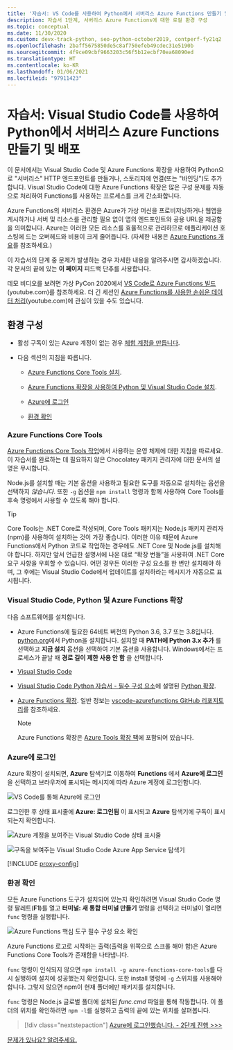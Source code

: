 ```yaml
---
title: '자습서: VS Code를 사용하여 Python에서 서버리스 Azure Functions 만들기 및 배포'
description: 자습서 1단계, 서버리스 Azure Functions에 대한 로컬 환경 구성
ms.topic: conceptual
ms.date: 11/30/2020
ms.custom: devx-track-python, seo-python-october2019, contperf-fy21q2
ms.openlocfilehash: 2baff5675850de5c8af750efeb49cdec31e5190b
ms.sourcegitcommit: 4f9ce09cbf9663203c56f5b12ecbf70ea68090ed
ms.translationtype: HT
ms.contentlocale: ko-KR
ms.lasthandoff: 01/06/2021
ms.locfileid: "97911423"
---
```

# <a name="tutorial-create-and-deploy-serverless-azure-functions-in-python-with-visual-studio-code"></a>자습서: Visual Studio Code를 사용하여 Python에서 서버리스 Azure Functions 만들기 및 배포

이 문서에서는 Visual Studio Code 및 Azure Functions 확장을 사용하여 Python으로 "서버리스" HTTP 엔드포인트를 만들거나, 스토리지에 연결(또는 "바인딩")도 추가합니다. Visual Studio Code에 대한 Azure Functions 확장은 많은 구성 문제를 자동으로 처리하여 Functions를 사용하는 프로세스를 크게 간소화합니다.

Azure Functions의 서버리스 환경은 Azure가 가상 머신을 프로비저닝하거나 웹앱을 게시하거나 서버 및 리소스를 관리할 필요 없이 앱의 엔드포인트와 공용 URL을 제공함을 의미합니다. Azure는 이러한 모든 리소스를 효율적으로 관리하므로 애플리케이션 호스팅에 드는 오버헤드와 비용이 크게 줄어듭니다. (자세한 내용은 [Azure Functions 개요](/azure/azure-functions/functions-overview)를 참조하세요.)

이 자습서의 단계 중 문제가 발생하는 경우 자세한 내용을 알려주시면 감사하겠습니다. 각 문서의 끝에 있는 **이 페이지** 피드백 단추를 사용합니다.

데모 비디오를 보려면 가상 PyCon 2020에서 <a href="https://www.youtube.com/watch?v=9bMsdBYy-D0&feature=youtu.be&ocid=AID3006292" target="_blank">VS Code로 Azure Functions 빌드</a>(youtube.com)를 참조하세요. 더 긴 세션인 <a href="https://www.youtube.com/watch?v=PV7iy6FPjAY&feature=youtu.be&t=13&ocid=AID3006292" target="_blank">Azure Functions를 사용한 손쉬운 데이터 처리</a>(youtube.com)에 관심이 있을 수도 있습니다.

## <a name="configure-your-environment"></a>환경 구성

- 활성 구독이 있는 Azure 계정이 없는 경우 [체험 계정을 만듭니다](https://azure.microsoft.com/free/?utm_source=campaign&utm_campaign=vscode-tutorial-functions-extension&mktingSource=vscode-tutorial-functions-extension).

- 다음 섹션의 지침을 따릅니다.

  - [Azure Functions Core Tools 설치](#azure-functions-core-tools).

  - [Azure Functions 확장을 사용하여 Python 및 Visual Studio Code 설치](#visual-studio-code-python-and-the-azure-functions-extension).

  - [Azure에 로그인](#sign-in-to-azure)

  - [환경 확인](#verify-your-environment)
 
### <a name="azure-functions-core-tools"></a>Azure Functions Core Tools

[Azure Functions Core Tools 작업](/azure/azure-functions/functions-run-local#v2)에서 사용하는 운영 체제에 대한 지침을 따르세요. 이 자습서를 완료하는 데 필요하지 않은 Chocolatey 패키지 관리자에 대한 문서의 설명은 무시합니다.

Node.js를 설치할 때는 기본 옵션을 사용하고 필요한 도구를 자동으로 설치하는 옵션을 선택하지 *않습니다*.  또한 `-g` 옵션을 `npm install` 명령과 함께 사용하여 Core Tools를 후속 명령에서 사용할 수 있도록 해야 합니다.

> [!TIP]
> Core Tools는 .NET Core로 작성되며, Core Tools 패키지는 Node.js 패키지 관리자(npm)를 사용하여 설치하는 것이 가장 좋습니다. 이러한 이유 때문에 Azure Functions에서 Python 코드로 작업하는 경우에도 .NET Core 및 Node.js를 설치해야 합니다. 하지만 앞서 언급한 설명서에 나온 대로 “확장 번들”을 사용하여 .NET Core 요구 사항을 우회할 수 있습니다. 어떤 경우든 이러한 구성 요소를 한 번만 설치해야 하며, 그 후에는 Visual Studio Code에서 업데이트를 설치하라는 메시지가 자동으로 표시됩니다.

### <a name="visual-studio-code-python-and-the-azure-functions-extension"></a>Visual Studio Code, Python 및 Azure Functions 확장

다음 소프트웨어를 설치합니다.

- Azure Functions에 필요한 64비트 버전의 Python 3.6, 3.7 또는 3.8입니다. [python.org](https://www.python.org/downloads)에서 Python을 설치합니다. 설치할 때 **PATH에 Python 3.x 추가** 를 선택하고 **지금 설치** 옵션을 선택하여 기본 옵션을 사용합니다. Windows에서는 프로세스가 끝날 때 **경로 길이 제한 사용 안 함** 을 선택합니다.
- [Visual Studio Code](https://code.visualstudio.com/)
- [Visual Studio Code Python 자습서 - 필수 구성 요소](https://code.visualstudio.com/docs/python/python-tutorial)에 설명된 [Python 확장](https://marketplace.visualstudio.com/items?itemName=ms-python.python).
- [Azure Functions 확장](https://marketplace.visualstudio.com/items?itemName=ms-azuretools.vscode-azurefunctions). 일반 정보는 [vscode-azurefunctions GitHub 리포지토리](https://github.com/Microsoft/vscode-azurefunctions)를 참조하세요.

    > [!NOTE]
    > Azure Functions 확장은 [Azure Tools 확장 팩](https://marketplace.visualstudio.com/items?itemName=ms-vscode.vscode-node-azure-pack)에 포함되어 있습니다.

### <a name="sign-in-to-azure"></a>Azure에 로그인

Azure 확장이 설치되면, **Azure** 탐색기로 이동하여 **Functions** 에서 **Azure에 로그인** 을 선택하고 브라우저에 표시되는 메시지에 따라 Azure 계정에 로그인합니다.

![VS Code를 통해 Azure에 로그인](media/tutorial-vs-code-serverless-python/azure-sign-in.png)

로그인한 후 상태 표시줄에 **Azure: 로그인됨** 이 표시되고 **Azure** 탐색기에 구독이 표시되는지 확인합니다.

![Azure 계정을 보여주는 Visual Studio Code 상태 표시줄](media/tutorial-vs-code-serverless-python/azure-account-status-bar.png)

![구독을 보여주는 Visual Studio Code Azure App Service 탐색기](media/tutorial-vs-code-serverless-python/azure-subscription-view.png)

[!INCLUDE [proxy-config](includes/proxy-config.md)]

### <a name="verify-your-environment"></a>환경 확인

모든 Azure Functions 도구가 설치되어 있는지 확인하려면 Visual Studio Code 명령 팔레트(**F1**)를 열고 **터미널: 새 통합 터미널 만들기** 명령을 선택하고 터미널이 열리면 `func` 명령을 실행합니다.

![Azure Functions 핵심 도구 필수 구성 요소 확인](media/tutorial-vs-code-serverless-python/check-azure-functions-tools-prerequisites-in-visual-studio-code.png)

Azure Functions 로고로 시작하는 출력(출력을 위쪽으로 스크롤 해야 함)은 Azure Functions Core Tools가 존재함을 나타냅니다.

`func` 명령이 인식되지 않으면 `npm install -g azure-functions-core-tools`를 다시 실행하여 설치에 성공했는지 확인합니다. 또한 install 명령에 `-g` 스위치를 사용해야 합니다. 그렇지 않으면 npm이 현재 폴더에만 패키지를 설치합니다.

`func` 명령은 Node.js 글로벌 폴더에 설치된 *func.cmd* 파일을 통해 작동합니다. 이 폴더의 위치를 확인하려면 `npm -l`를 실행하고 출력의 끝에 있는 위치를 살펴봅니다.

> [!div class="nextstepaction"]
> [Azure에 로그인했습니다. - 2단계 진행 >>>](tutorial-vs-code-serverless-python-02.md)

[문제가 있나요? 알려주세요.](https://aka.ms/python-functions-qs-ms-survey)

